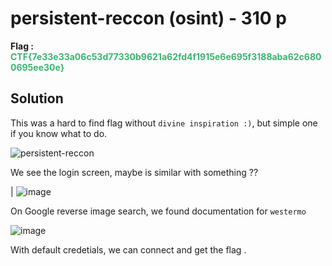 # persistent-reccon   (osint) - 310 p
**Flag : <span style="color:rgb(60, 179, 113)">CTF{7e33e33a06c53d77330b9621a62fd4f1915e6e695f3188aba62c6800695ee30e}</span>**
## Solution
This was a hard to find flag without `divine inspiration :)`, but simple one if you know what to do.

![persistent-reccon](https://github.com/Inf3n0s/CTF-Writeups/assets/75357316/3864dcb6-185e-42bb-b44b-73121d929522)

We see the login screen, maybe is similar with something ??

| ![image](https://github.com/Inf3n0s/CTF-Writeups/assets/75357316/96e23ca4-3782-4d59-b9f2-01495ca384ac)

On Google reverse image search, we found documentation for `westermo`

![image](https://github.com/Inf3n0s/CTF-Writeups/assets/75357316/ef217713-b107-443c-b74a-5fb997a8c833)

With default credetials, we can connect and get the flag .